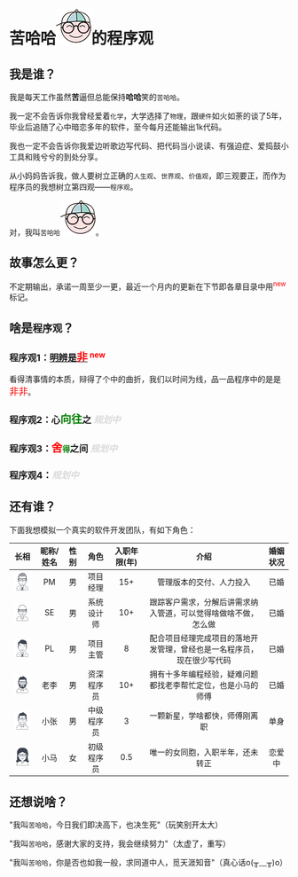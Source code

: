 # 苦哈哈![](/images/head/coohaha.png)的程序观



## 我是谁？

我是每天工作虽然**苦**逼但总能保持**哈哈**笑的`苦哈哈`。

我一定不会告诉你我曾经爱着`化学`，大学选择了`物理`，跟`硬件`如火如荼的谈了5年，毕业后追随了心中暗恋多年的软件，至今每月还能输出1k代码。

我也一定不会告诉你我爱边听歌边写代码、把代码当小说读、有强迫症、爱捣鼓小工具和贱兮兮的到处分享。

从小妈妈告诉我，做人要树立正确的`人生观`、`世界观`、`价值观`，即三观要正，而作为程序员的我想树立第四观——`程序观`。

对，我叫`苦哈哈`![](/images/head/coohaha.png)。



## 故事怎么更？

不定期输出，承诺一周至少一更，最近一个月内的更新在下节即各章目录中用<sup style="color:red;">new</sup>标记。



## 啥是`程序观`？

### 程序观1：[明辨是<big style="color:red;">非</big>](something.wrong()/README.md) <sup style="color:red;">new</sup>

看得清事情的本质，辩得了个中的曲折，我们以时间为线，品一品程序中的是是<big style="color:red;">非非</big>。

### 程序观2：心<big style="color:green;">向往</big>之 <span style="color:#DADADA;">*规划中*</span>

### 程序观3：<big style="color:red;">舍</big><small style="color:green;">得</small>之间 <span style="color:#DADADA;">*规划中*</span>

### 程序观4：<span style="color:#DADADA;">*规划中*</span>



## 还有谁？

下面我想模拟一个真实的软件开发团队，有如下角色：

|            长相             | 昵称/姓名 | 性别 |    角色    | 入职年限(年) |                             介绍                             | 婚姻状况 |
| :-------------------------: | :-------: | :--: | :--------: | :----------: | :----------------------------------------------------------: | :------: |
|  ![](/images/head/pm.png)   |    PM     |  男  |  项目经理  |     15+      |                   管理版本的交付、人力投入                   |   已婚   |
|  ![](/images/head/se.png)   |    SE     |  男  | 系统设计师 |     10+      | 跟踪客户需求，分解后讲需求纳入管道，可以觉得啥做啥不做，怎么做 |   已婚   |
|  ![](/images/head/pl.png)   |    PL     |  男  |  项目主管  |      8       | 配合项目经理完成项目的落地开发管理，曾经也是一名程序员，现在很少写代码 |   已婚   |
|  ![](/images/head/li.png)   |   老李    |  男  | 资深程序员 |     10+      | 拥有十多年编程经验，疑难问题都找老李帮忙定位，也是小马的师傅 |   已婚   |
| ![](/images/head/zhang.png) |   小张    |  男  | 中级程序员 |      3       |                一颗新星，学啥都快，师傅刚离职                |   单身   |
|  ![](/images/head/ma.png)   |   小马    |  女  | 初级程序员 |     0.5      |               唯一的女同胞，入职半年，还未转正               |  恋爱中  |



## 还想说啥？

"我叫`苦哈哈`，今日我们即决高下，也决生死"（玩笑别开太大）

"我叫`苦哈哈`，感谢大家的支持，我会继续努力"（太虚了，重写）

"我叫`苦哈哈`，你是否也如我一般，求同道中人，觅天涯知音"（真心话o(╥﹏╥)o）